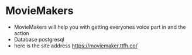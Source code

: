 # MovieMakers
* MovieMakers will help you with getting everyones voice part in and the action
* Database postgresql
* here is the site address https://moviemaker.ttfh.co/
